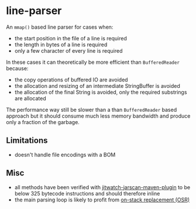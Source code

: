 line-parser
===========

An `mmap()` based line parser for cases when:

 * the start position in the file of a line is required
 * the length in bytes of a line is required
 * only a few character of every line is required

In these cases it can theoretically be more efficient than `BufferedReader` because:

 * the copy operations of buffered IO are avoided
 * the allocation and resizing of an intermediate StringBuffer is avoided
 * the allocation of the final String is avoided, only the required substrings
   are allocated

The performance way still be slower than a than `BufferedReader` based approach but it should consume much less memory bandwidth and produce only a fraction of the garbage.

Limitations
-----------

 * doesn't handle file encodings with a BOM

Misc
----
 * all methods have been verified with [jitwatch-jarscan-maven-plugin](https://github.com/ferstl/jitwatch-jarscan-maven-plugin) to be below 325 bytecode instructions and should therefore inline
 * the main parsing loop is likely to profit from [on-stack replacement (OSR)](http://openjdk.java.net/groups/hotspot/docs/HotSpotGlossary.html#onStackReplacement)

